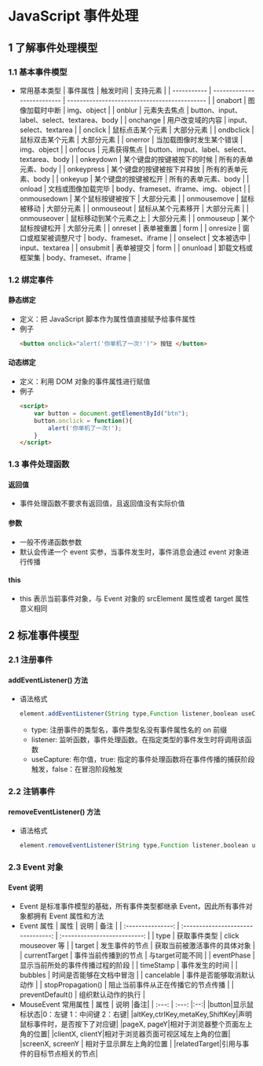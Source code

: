 <link rel=stylesheet href=style.css>

<h1> JavaScript 事件处理 </h1>
<h2> 1 了解事件处理模型 </h2>
<h3> 1.1 基本事件模型 </h3>

  - 常用基本类型
    | 事件属性    | 触发时间                   | 支持元素                                     |
    | ----------- | -------------------------- | -------------------------------------------- |
    | onabort     | 图像加载时中断             | img、object                                  |
    | onblur      | 元素失去焦点               | button、input、label、select、textarea、body |
    | onchange    | 用户改变域的内容           | input、select、textarea                      |
    | onclick     | 鼠标点击某个元素           | 大部分元素                                   |
    | ondbclick   | 鼠标双击某个元素           | 大部分元素                                   |
    | onerror     | 当加载图像时发生某个错误   | img、object                                  |
    | onfocus     | 元素获得焦点               | button、imput、label、select、textarea、body |
    | onkeydown   | 某个键盘的按键被按下的时候 | 所有的表单元素、body                         |
    | onkeypress  | 某个键盘的按键被按下并释放 | 所有的表单元素、body                         |
    | onkeyup     | 某个键盘的按键被松开       | 所有的表单元素、body                         |
    | onload      | 文档或图像加载完毕         | body、frameset、iframe、img、object          |
    | onmousedown | 某个鼠标按键被按下         | 大部分元素                                   |
    | onmousemove | 鼠标被移动                 | 大部分元素                                   |
    | onmouseout  | 鼠标从某个元素移开         | 大部分元素                                   |
    | onmouseover | 鼠标移动到某个元素之上     | 大部分元素                                   |
    | onmouseup   | 某个鼠标按键松开           | 大部分元素                                   |
    | onreset     | 表单被重置                 | form                                         |
    | onresize    | 窗口或框架被调整尺寸       | body、frameset、iframe                       |
    | onselect    | 文本被选中                 | input、textarea                              |
    | onsubmit    | 表单被提交                 | form                                         |
    | onunload    | 卸载文档或框架集           | body、frameset、iframe                       |

<h3> 1.2 绑定事件 </h3>
<h4> 静态绑定 </h4>

  - 定义：把 JavaScript 脚本作为属性值直接赋予给事件属性
  - 例子
    ```html
    <button onclick="alert('你单机了一次!')"> 按钮 </button>
    ```

<h4> 动态绑定 </h4>

  - 定义：利用 DOM 对象的事件属性进行赋值
  - 例子
    ```html
    <script>
        var button = document.getElementById("btn");
        button.onclick = function(){
            alert('你单机了一次!');
        }
    </script>
    ```

<h3> 1.3 事件处理函数 </h3>
<h4> 返回值 </h4>

  - 事件处理函数不要求有返回值，且返回值没有实际价值

<h4> 参数 </h4>

  - 一般不传递函数参数
  - 默认会传递一个 event 实参，当事件发生时，事件消息会通过 event 对象进行传播

<h4> this </h4>

  - this 表示当前事件对象，与 Event 对象的 srcElement 属性或者 target 属性意义相同

<h2> 2 标准事件模型 </h2>
<h3> 2.1 注册事件 </h3>
<h4> addEventListener() 方法 </h4>

  - 语法格式
    ```js
    element.addEventListener(String type,Function listener,boolean useCapture);
    ```
    - type: 注册事件的类型名，事件类型名没有事件属性名的 on 前缀
    - listener: 监听函数，事件处理函数。在指定类型的事件发生时将调用该函数
    - useCapture: 布尔值，true: 指定的事件处理函数将在事件传播的捕获阶段触发，false：在冒泡阶段触发

<h3> 2.2 注销事件 </h3>
<h4> removeEventListener() 方法 </h4>

  - 语法格式
    ```js
    element.removeEventListener(String type,Function listener,boolean useCapture);
    ```

<h3> 2.3 Event 对象 </h3>
<h4> Event 说明 </h4>

  - Event 是标准事件模型的基础，所有事件类型都继承 Event，因此所有事件对象都拥有 Event 属性和方法
  - Event 属性
    |       属性        |                说明                |             备注             |
    | :---------------: | :--------------------------------: | :--------------------------: |
    |       type        |            获取事件类型            |      click mouseover 等      |
    |      target       |           发生事件的节点           | 获取当前被激活事件的具体对象 |
    |   currentTarget   |        事件当前传播到的节点        |       与target可能不同       |
    |    eventPhase     |  显示当前所处的事件传播过程的阶段  |
    |     timeStamp     |           事件发生的时间           |
    |      bubbles      |      时间是否能够在文档中冒泡      |
    |    cancelable     |      事件是否能够取消默认动作      |
    | stopPropagation() | 阻止当前事件从正在传播它的节点传播 |
    | preventDefault()  |         组织默认动作的执行         |
  - MouseEvent 常用属性
    | 属性  | 说明  |备注|
    | :---: | :---: |:--:|
    |button|显示鼠标状态|0：左键 1：中间键 2：右键|
    |altKey,ctrlKey,metaKey,ShiftKey|声明鼠标事件时，是否按下了对应键|
    |pageX, pageY|相对于浏览器整个页面左上角的位置|
    |clientX, clientY|相对于浏览器页面可视区域左上角的位置|
    |screenX,  screenY | 相对于显示屏左上角的位置 |
    |relatedTarget|引用与事件的目标节点相关的节点|
    